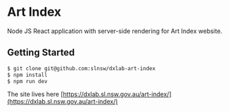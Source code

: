 # Art Index

Node JS React application with server-side rendering for Art Index website.

## Getting Started

```bash
$ git clone git@github.com:slnsw/dxlab-art-index
$ npm install
$ npm run dev
```

The site lives here [https://dxlab.sl.nsw.gov.au/art-index/](https://dxlab.sl.nsw.gov.au/art-index/)
